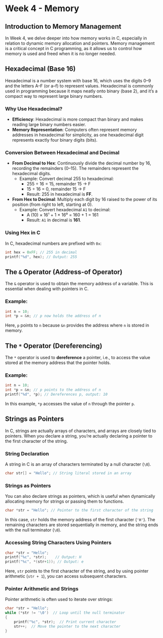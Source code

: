 # Week 4 - Memory

## Introduction to Memory Management

In Week 4, we delve deeper into how memory works in C, especially in relation to dynamic memory allocation and pointers. Memory management is a critical concept in C programming, as it allows us to control how memory is used and freed when it is no longer needed.

## Hexadecimal (Base 16)

Hexadecimal is a number system with base 16, which uses the digits 0–9 and the letters A–F (or a–f) to represent values. Hexadecimal is commonly used in programming because it maps neatly onto binary (base 2), and it’s a compact way to represent large binary numbers.

### Why Use Hexadecimal?

-   **Efficiency**: Hexadecimal is more compact than binary and makes reading large binary numbers easier.
-   **Memory Representation**: Computers often represent memory addresses in hexadecimal for simplicity, as one hexadecimal digit represents exactly four binary digits (bits).

### Conversion Between Hexadecimal and Decimal

-   **From Decimal to Hex**: Continuously divide the decimal number by 16, recording the remainders (0–15). The remainders represent the hexadecimal digits.
    -   Example: Convert decimal 255 to hexadecimal:
        -   255 ÷ 16 = 15, remainder 15 → F
        -   15 ÷ 16 = 0, remainder 15 → F
        -   Result: 255 in hexadecimal is **FF**.
-   **From Hex to Decimal**: Multiply each digit by 16 raised to the power of its position (from right to left, starting at 0).
    -   Example: Convert hexadecimal `A1` to decimal:
        -   A (10) × 16¹ + 1 × 16⁰ = 160 + 1 = 161
        -   Result: `A1` in decimal is **161**.

### Using Hex in C

In C, hexadecimal numbers are prefixed with `0x`:

```c
int hex = 0xFF; // 255 in decimal
printf("%d", hex); // Output: 255
```

## The `&` Operator (Address-of Operator)

The `&` operator is used to obtain the memory address of a variable. This is essential when dealing with pointers in C.

### Example:

```c
int n = 10;
int *p = &n; // p now holds the address of n
```

Here, `p` points to `n` because `&n` provides the address where `n` is stored in memory.

## The `*` Operator (Dereferencing)

The `*` operator is used to **dereference** a pointer, i.e., to access the value stored at the memory address that the pointer holds.

### Example:

```c
int n = 10;
int *p = &n; // p points to the address of n
printf("%d", *p); // Dereferences p, output: 10
```

In this example, `*p` accesses the value of `n` through the pointer `p`.

## Strings as Pointers

In C, strings are actually arrays of characters, and arrays are closely tied to pointers. When you declare a string, you’re actually declaring a pointer to the first character of the string.

### String Declaration

A string in C is an array of characters terminated by a null character (`\0`).

```c
char str[] = "Hello"; // String literal stored in an array
```

### Strings as Pointers

You can also declare strings as pointers, which is useful when dynamically allocating memory for strings or passing them to functions.

```c
char *str = "Hello"; // Pointer to the first character of the string
```

In this case, `str` holds the memory address of the first character (`'H'`). The remaining characters are stored sequentially in memory, and the string ends with the null terminator (`\0`).

### Accessing String Characters Using Pointers

```c
char *str = "Hello";
printf("%c", *str);    // Output: H
printf("%c", *(str+1)); // Output: e
```

Here, `str` points to the first character of the string, and by using pointer arithmetic (`str + 1`), you can access subsequent characters.

### Pointer Arithmetic and Strings

Pointer arithmetic is often used to iterate over strings:

```c
char *str = "Hello";
while (*str != '\0')  // Loop until the null terminator
{
    printf("%c", *str);  // Print current character
    str++;  // Move the pointer to the next character
}
```
